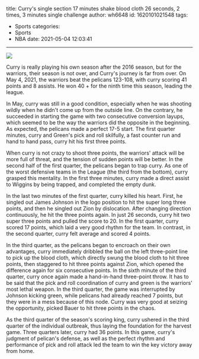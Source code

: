 title: Curry's single section 17 minutes shake blood cloth 26 seconds, 2 times, 3 minutes single challenge
author: wh6648
id: 1620101021548
tags: 
- Sports
categories: 
- Sports
- NBA
date: 2021-05-04 12:03:41
---
![](https://p4.itc.cn/q_70/images01/20210504/bc4dddec98024b6f972880d17def328e.jpeg)


Curry is really playing his own season after the 2016 season, but for the warriors, their season is not over, and Curry's journey is far from over. On May 4, 2021, the warriors beat the pelicans 123-108, with curry scoring 41 points and 8 assists. He won 40 + for the ninth time this season, leading the league.

In May, curry was still in a good condition, especially when he was shooting wildly when he didn't come up from the outside line. On the contrary, he succeeded in starting the game with two consecutive conversion layups, which seemed to be the way the warriors did the opposite in the beginning. As expected, the pelicans made a perfect 17-5 start. The first quarter minutes, curry and Green's pick and roll skilfully, a fast counter run and hand to hand pass, curry hit his first three points.

When curry is not crazy to shoot three points, the warriors' attack will be more full of threat, and the tension of sudden points will be better. In the second half of the first quarter, the pelicans began to trap curry. As one of the worst defensive teams in the League (the third from the bottom), curry grasped this mentality. In the first three minutes, curry made a direct assist to Wiggins by being trapped, and completed the empty dunk.

In the last two minutes of the first quarter, curry killed his heart. First, he singled out James Johnson in the logo position to hit the super long three points, and then he singled out Zion by dislocation. After changing direction continuously, he hit the three points again. In just 26 seconds, curry hit two super three points and pulled the score to 20. In the first quarter, curry scored 17 points, which laid a very good rhythm for the team. In contrast, in the second quarter, curry felt average and scored 4 points.

In the third quarter, as the pelicans began to encroach on their own advantages, curry immediately dribbled the ball on the left three-point line to pick up the blood cloth, which directly swung the blood cloth to hit three points, then staggered to hit three points against Zion, which opened the difference again for six consecutive points. In the sixth minute of the third quarter, curry once again made a hand-in-hand three-point throw. It has to be said that the pick and roll coordination of curry and green is the warriors' most lethal weapon. In the third quarter, the game was interrupted by Johnson kicking green, while pelicans had already reached 7 points, but they were in a mess because of this node. Curry was very good at seizing the opportunity, picked Bauer to hit three points in the chaos.

As the third quarter of the season's scoring king, curry ushered in the third quarter of the individual outbreak, thus laying the foundation for the harvest game. Three quarters later, curry had 36 points. In this game, curry's judgment of pelican's defense, as well as the perfect rhythm and performance of pick and roll attack led the team to win the key victory away from home.

